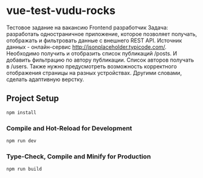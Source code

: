 # vue-test-vudu-rocks

Тестовое задание на вакансию Frontend разработчик
Задача: разработать одностраничное приложение, которое позволяет получать, отображать и фильтровать данные с внешнего REST API.
Источник данных - онлайн-сервис http://jsonplaceholder.typicode.com/.
Необходимо получить и отобразить список публикаций /posts.
И добавить фильтрацию по автору публикации. Список авторов получать в /users.
Также нужно предусмотреть возможность корректного отображения страницы на разных устройствах. Другими словами, сделать адаптивную верстку.
## Project Setup

```sh
npm install
```

### Compile and Hot-Reload for Development

```sh
npm run dev
```

### Type-Check, Compile and Minify for Production

```sh
npm run build
```
